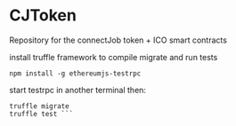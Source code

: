 # CJToken

Repository for the connectJob token + ICO smart contracts

install truffle framework to compile migrate and run tests

```npm install -g truffle
npm install -g ethereumjs-testrpc
```

start testrpc in another terminal then:

```truffle compile
truffle migrate
truffle test ```
